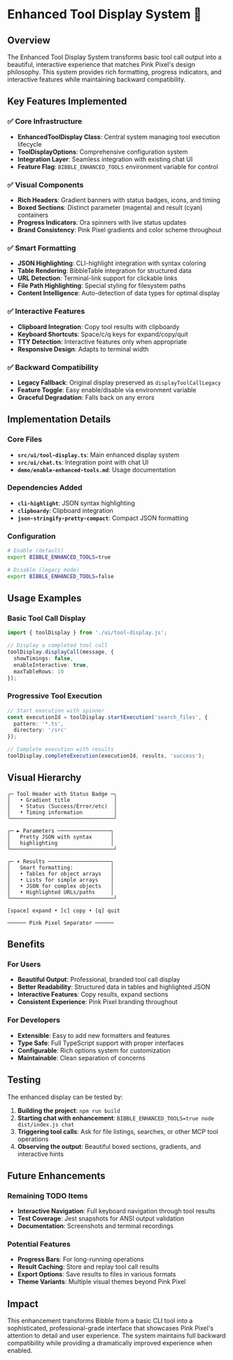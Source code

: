 # Enhanced Tool Display System 🎨

## Overview

The Enhanced Tool Display System transforms basic tool call output into a beautiful, interactive experience that matches Pink Pixel's design philosophy. This system provides rich formatting, progress indicators, and interactive features while maintaining backward compatibility.

## Key Features Implemented

### ✅ **Core Infrastructure**
- **EnhancedToolDisplay Class**: Central system managing tool execution lifecycle
- **ToolDisplayOptions**: Comprehensive configuration system
- **Integration Layer**: Seamless integration with existing chat UI
- **Feature Flag**: `BIBBLE_ENHANCED_TOOLS` environment variable for control

### ✅ **Visual Components**
- **Rich Headers**: Gradient banners with status badges, icons, and timing
- **Boxed Sections**: Distinct parameter (magenta) and result (cyan) containers
- **Progress Indicators**: Ora spinners with live status updates
- **Brand Consistency**: Pink Pixel gradients and color scheme throughout

### ✅ **Smart Formatting**
- **JSON Highlighting**: CLI-highlight integration with syntax coloring
- **Table Rendering**: BibbleTable integration for structured data
- **URL Detection**: Terminal-link support for clickable links
- **File Path Highlighting**: Special styling for filesystem paths
- **Content Intelligence**: Auto-detection of data types for optimal display

### ✅ **Interactive Features**
- **Clipboard Integration**: Copy tool results with clipboardy
- **Keyboard Shortcuts**: Space/c/q keys for expand/copy/quit
- **TTY Detection**: Interactive features only when appropriate
- **Responsive Design**: Adapts to terminal width

### ✅ **Backward Compatibility**
- **Legacy Fallback**: Original display preserved as `displayToolCallLegacy`
- **Feature Toggle**: Easy enable/disable via environment variable
- **Graceful Degradation**: Falls back on any errors

## Implementation Details

### Core Files
- **`src/ui/tool-display.ts`**: Main enhanced display system
- **`src/ui/chat.ts`**: Integration point with chat UI
- **`demo/enable-enhanced-tools.md`**: Usage documentation

### Dependencies Added
- **`cli-highlight`**: JSON syntax highlighting
- **`clipboardy`**: Clipboard integration
- **`json-stringify-pretty-compact`**: Compact JSON formatting

### Configuration
```bash
# Enable (default)
export BIBBLE_ENHANCED_TOOLS=true

# Disable (legacy mode)
export BIBBLE_ENHANCED_TOOLS=false
```

## Usage Examples

### Basic Tool Call Display
```typescript
import { toolDisplay } from './ui/tool-display.js';

// Display a completed tool call
toolDisplay.displayCall(message, {
  showTimings: false,
  enableInteractive: true,
  maxTableRows: 10
});
```

### Progressive Tool Execution
```typescript
// Start execution with spinner
const executionId = toolDisplay.startExecution('search_files', {
  pattern: '*.ts',
  directory: '/src'
});

// Complete execution with results
toolDisplay.completeExecution(executionId, results, 'success');
```

## Visual Hierarchy

```
╭─ Tool Header with Status Badge ─╮
│   • Gradient title              │
│   • Status (Success/Error/etc)  │
│   • Timing information          │
╰─────────────────────────────────╯

┌─ ► Parameters ─────────────────┐
│   Pretty JSON with syntax      │
│   highlighting                 │
└─────────────────────────────────┘

┌─ ▾ Results ────────────────────┐
│   Smart formatting:            │
│   • Tables for object arrays   │
│   • Lists for simple arrays    │
│   • JSON for complex objects   │
│   • Highlighted URLs/paths     │
└─────────────────────────────────┘

[space] expand • [c] copy • [q] quit

────── Pink Pixel Separator ──────
```

## Benefits

### For Users
- **Beautiful Output**: Professional, branded tool call display
- **Better Readability**: Structured data in tables and highlighted JSON
- **Interactive Features**: Copy results, expand sections
- **Consistent Experience**: Pink Pixel branding throughout

### For Developers
- **Extensible**: Easy to add new formatters and features
- **Type Safe**: Full TypeScript support with proper interfaces
- **Configurable**: Rich options system for customization
- **Maintainable**: Clean separation of concerns

## Testing

The enhanced display can be tested by:

1. **Building the project**: `npm run build`
2. **Starting chat with enhancement**: `BIBBLE_ENHANCED_TOOLS=true node dist/index.js chat`
3. **Triggering tool calls**: Ask for file listings, searches, or other MCP tool operations
4. **Observing the output**: Beautiful boxed sections, gradients, and interactive hints

## Future Enhancements

### Remaining TODO Items
- **Interactive Navigation**: Full keyboard navigation through tool results
- **Test Coverage**: Jest snapshots for ANSI output validation
- **Documentation**: Screenshots and terminal recordings

### Potential Features
- **Progress Bars**: For long-running operations
- **Result Caching**: Store and replay tool call results
- **Export Options**: Save results to files in various formats
- **Theme Variants**: Multiple visual themes beyond Pink Pixel

## Impact

This enhancement transforms Bibble from a basic CLI tool into a sophisticated, professional-grade interface that showcases Pink Pixel's attention to detail and user experience. The system maintains full backward compatibility while providing a dramatically improved experience when enabled.
